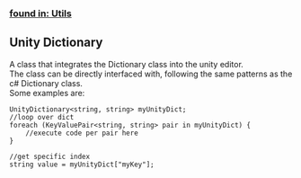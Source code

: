 ### [found in: Utils](https://github.com/Sad-AI-dev/dev-kit_Package/blob/main/Documentation/SubPages/Utils.md)
## Unity Dictionary
A class that integrates the Dictionary class into the unity editor.  
The class can be directly interfaced with, following the same patterns as the c# Dictionary class.  
Some examples are:  
```
UnityDictionary<string, string> myUnityDict;
//loop over dict
foreach (KeyValuePair<string, string> pair in myUnityDict) {
    //execute code per pair here
}

//get specific index
string value = myUnityDict["myKey"];
```